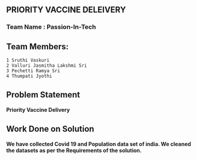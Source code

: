 ## PRIORITY VACCINE DELEIVERY
### Team Name : Passion-In-Tech
## Team Members:
    1 Sruthi Vaskuri
    2 Valluri Jasmitha Lakshmi Sri 
    3 Pechetti Ramya Sri
    4 Thumpati Jyothi

## Problem Statement
  #### Priority Vaccine Delivery
  
## Work Done on Solution
 #### We have collected Covid 19 and Population data set of india. We cleaned the datasets as per the Requirements of the solution.
 

  
  


